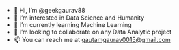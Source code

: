 - 👋 Hi, I’m @geekgaurav88
- 👀 I’m interested in Data Science and Humanity
- 🌱 I’m currently learning Machine Learning
- 💞️ I’m looking to collaborate on any Data Analytic project
- 📫 You can reach me at gautamgaurav0015@gmail.com

<!---
geekgaurav88/geekgaurav88 is a ✨ special ✨ repository because its `README.md` (this file) appears on your GitHub profile.
You can click the Preview link to take a look at your changes.
--->
